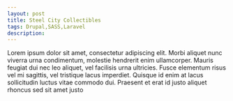 ```yaml
---
layout: post
title: Steel City Collectibles
tags: Drupal,SASS,Laravel
description:
---
```


Lorem ipsum dolor sit amet, consectetur adipiscing elit. Morbi aliquet nunc viverra urna condimentum, molestie hendrerit enim ullamcorper. Mauris feugiat dui nec leo aliquet, vel facilisis urna ultricies. Fusce elementum risus vel mi sagittis, vel tristique lacus imperdiet. Quisque id enim at lacus sollicitudin luctus vitae commodo dui. Praesent et erat id justo aliquet rhoncus sed sit amet justo